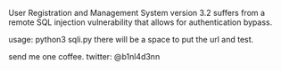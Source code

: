 User Registration and Management System version 3.2 suffers from a remote SQL injection vulnerability that allows for authentication bypass.

usage: python3 sqli.py
there will be a space to put the url and test.


send me one coffee.
twitter: @b1nl4d3nn
